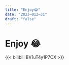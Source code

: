 ```yaml
---
title: "Enjoy😂"
date: "2023–012–31"
draft: "false"
---
```


# Enjoy 😂


{{< bilibili BV1uT4y1P7CX >}}
